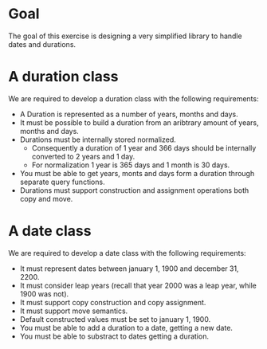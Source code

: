 # Goal

The goal of this exercise is designing a very simplified library to handle dates and durations.

# A duration class

We are required to develop a duration class with the following requirements:


* A Duration is represented as a number of years, months and days.
* It must be possible to build a duration from an aribtrary amount of years, months and days.
* Durations must be internally stored normalized. 
    * Consequently a duration of 1 year and 366 days should be internally converted to 2 years and 1 day.
    * For normalization 1 year is 365 days and 1 month is 30 days.
* You must be able to get years, monts and days form a duration through separate query functions.
* Durations must support construction and assignment operations both copy and move.

# A date class

We are required to develop a date class with the following requirements:

* It must represent dates between january 1, 1900 and december 31, 2200.
* It must consider leap years (recall that year 2000 was a leap year, while 1900 was not).
* It must support copy construction and copy assignment.
* It must support move semantics.
* Default constructed values must be set to january 1, 1900.
* You must be able to add a duration to a date, getting a new date.
* You must be able to substract to dates getting a duration.
